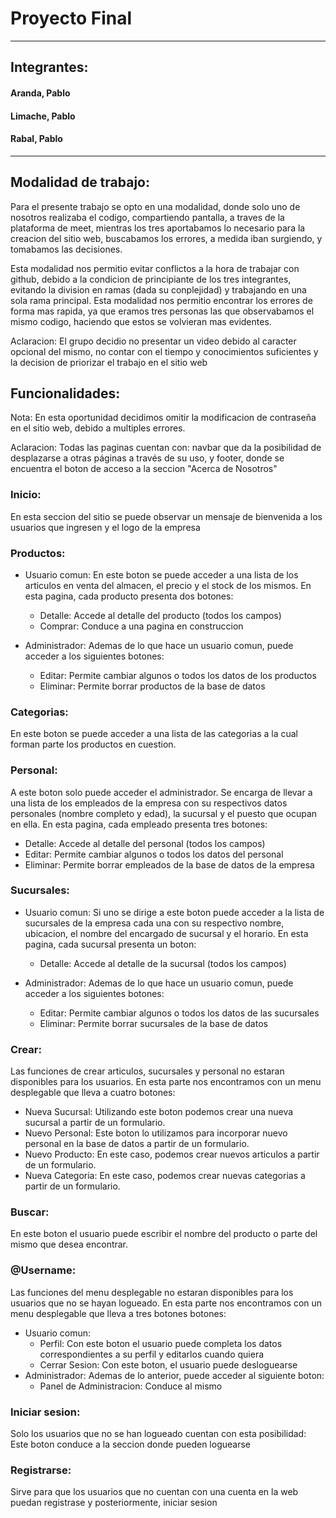 # Proyecto Final
---
## Integrantes:
#### Aranda, Pablo
#### Limache, Pablo
#### Rabal, Pablo
---
## Modalidad de trabajo:

Para el presente trabajo se opto en una modalidad, donde solo uno de nosotros realizaba el codigo, compartiendo pantalla, a traves de la plataforma de meet, mientras los tres aportabamos lo necesario para la creacion del sitio web, buscabamos los errores, a medida iban surgiendo, y tomabamos las decisiones.

Esta modalidad nos permitio evitar conflictos a la hora de trabajar con github, debido a la condicion de principiante de los tres integrantes, evitando la division en ramas (dada su conplejidad) y trabajando en una sola rama principal. Esta modalidad nos permitio encontrar los errores de forma mas rapida, ya que eramos tres personas las que observabamos el mismo codigo, haciendo que estos se volvieran mas evidentes.

Aclaracion: El grupo decidio no presentar un video debido al caracter opcional del mismo, no contar con el tiempo y conocimientos suficientes y la decision de priorizar el trabajo en el sitio web

## Funcionalidades:

Nota: En esta oportunidad decidimos omitir la modificacion de contraseña en el sitio web, debido a multiples errores.

Aclaracion: Todas las paginas cuentan con: navbar que da la posibilidad de desplazarse a otras páginas a través de su uso, y footer, donde se encuentra el boton de acceso a la seccion "Acerca de Nosotros"

### Inicio:

En esta seccion del sitio se puede observar un mensaje de bienvenida a los usuarios que ingresen y el logo de la empresa

### Productos:

- Usuario comun: En este boton se puede acceder a una lista de los articulos en venta del almacen, el precio y el stock de los mismos. En esta pagina, cada producto presenta dos botones:
  - Detalle: Accede al detalle del producto (todos los campos)
  - Comprar: Conduce a una pagina en construccion

- Administrador: Ademas de lo que hace un usuario comun, puede acceder a los siguientes botones:
  - Editar: Permite cambiar algunos o todos los datos de los productos
  - Eliminar: Permite borrar productos de la base de datos

### Categorias:

En este boton se puede acceder a una lista de las categorias a la cual forman parte los productos en cuestion.

### Personal:

A este boton solo puede acceder el administrador. Se encarga de llevar a una lista de los empleados de la empresa con su respectivos datos personales (nombre completo y edad), la sucursal y el puesto que ocupan en ella.  En esta pagina, cada empleado presenta tres botones:
  - Detalle: Accede al detalle del personal (todos los campos)
  - Editar: Permite cambiar algunos o todos los datos del personal
  - Eliminar: Permite borrar empleados de la base de datos de la empresa

### Sucursales:

- Usuario comun: Si uno se dirige a este boton puede acceder a la lista de sucursales de la empresa cada una con su respectivo nombre, ubicacion, el nombre del encargado de sucursal y el horario. En esta pagina, cada sucursal presenta un boton:
  - Detalle: Accede al detalle de la sucursal (todos los campos)

- Administrador: Ademas de lo que hace un usuario comun, puede acceder a los siguientes botones:
  - Editar: Permite cambiar algunos o todos los datos de las sucursales
  - Eliminar: Permite borrar sucursales de la base de datos

### Crear:

Las funciones de crear articulos, sucursales y personal no estaran disponibles para los usuarios. En esta parte nos encontramos con un menu desplegable que lleva a cuatro botones:
  - Nueva Sucursal: Utilizando este boton podemos crear una nueva sucursal a partir de un formulario.
  - Nuevo Personal: Este boton lo utilizamos para incorporar nuevo personal en la base de datos a partir de un formulario.  
  - Nuevo Producto: En este caso, podemos crear nuevos articulos a partir de un formulario. 
  - Nueva Categoria: En este caso, podemos crear nuevas categorias a partir de un formulario.

### Buscar:

En este boton el usuario puede escribir el nombre del producto o parte del mismo que desea encontrar.

### @Username:

Las funciones del menu desplegable no estaran disponibles para los usuarios que no se hayan logueado. En esta parte nos encontramos con un menu desplegable que lleva a tres botones botones:

- Usuario comun: 
  - Perfil: Con este boton el usuario puede completa los datos correspondientes a su perfil y editarlos cuando quiera
  - Cerrar Sesion: Con este boton, el usuario puede desloguearse
- Administrador: Ademas de lo anterior, puede acceder al siguiente boton:
  - Panel de Administracion: Conduce al mismo

### Iniciar sesion:

Solo los usuarios que no se han logueado cuentan con esta posibilidad: Este boton conduce a la seccion donde pueden loguearse

### Registrarse:

Sirve para que los usuarios que no cuentan con una cuenta en la web puedan registrase y posteriormente, iniciar sesion
